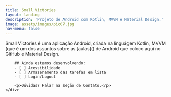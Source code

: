 ```yaml
---
title: Small Victories
layout: landing
description: 'Projeto de Android com Kotlin, MVVM e Material Design.'
image: assets/images/pic07.jpg
nav-menu: false
---
```


<div id="main">

<!-- One -->
<section id="one">
	<div class="inner">
		<p>Small Victories é uma aplicação Android, criada na linguágem Kotlin, 
		MVVM (que é um dos assuntos sobre as [aulas]() de Android que coloco aqui no GitHub e Material Design.</p>

		## Ainda estamos desenvolvendo:
		- [ ] Acessibilidade
		- [ ] Armazenamento das tarefas em lista
		- [ ] Login/Logout

		<p>Dúvidas? Falar na seção de Contato.</p>
	</div>
</section>